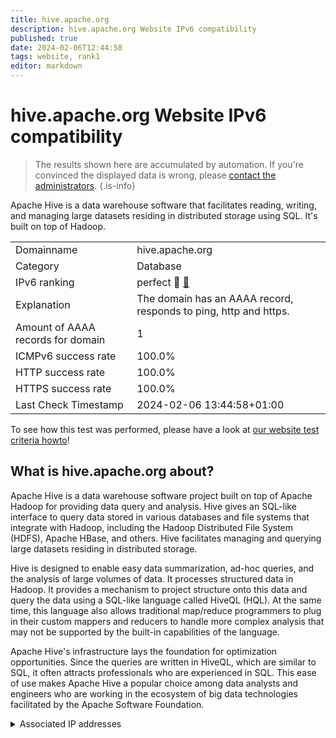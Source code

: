 ```yaml
---
title: hive.apache.org
description: hive.apache.org Website IPv6 compatibility
published: true
date: 2024-02-06T12:44:58
tags: website, rank1
editor: markdown
---
```


# hive.apache.org Website IPv6 compatibility

> The results shown here are accumulated by automation. If you're convinced the displayed data is wrong, please [contact the administrators](/howto/chat). 
{.is-info}

Apache Hive is a data warehouse software that facilitates reading, writing, and managing large datasets residing in distributed storage using SQL. It's built on top of Hadoop.


|   |   |
| - | - |
| Domainname | hive.apache.org
| Category | Database |
| IPv6 ranking | perfect :1st_place_medal: [🔗](/howto/ranking) |
| Explanation | The domain has an AAAA record, responds to ping, http and https. |
| Amount of AAAA records for domain | 1 |
| ICMPv6 success rate | 100.0%|
| HTTP success rate | 100.0% |
| HTTPS success rate | 100.0% |
| Last Check Timestamp | 2024-02-06 13:44:58+01:00 |

To see how this test was performed, please have a look at [our website test criteria howto](/howto/testcriteria/website)!


## What is hive.apache.org about?
Apache Hive is a data warehouse software project built on top of Apache Hadoop for providing data query and analysis. Hive gives an SQL-like interface to query data stored in various databases and file systems that integrate with Hadoop, including the Hadoop Distributed File System (HDFS), Apache HBase, and others. Hive facilitates managing and querying large datasets residing in distributed storage.

Hive is designed to enable easy data summarization, ad-hoc queries, and the analysis of large volumes of data. It processes structured data in Hadoop. It provides a mechanism to project structure onto this data and query the data using a SQL-like language called HiveQL (HQL). At the same time, this language also allows traditional map/reduce programmers to plug in their custom mappers and reducers to handle more complex analysis that may not be supported by the built-in capabilities of the language.

Apache Hive's infrastructure lays the foundation for optimization opportunities. Since the queries are written in HiveQL, which are similar to SQL, it often attracts professionals who are experienced in SQL. This ease of use makes Apache Hive a popular choice among data analysts and engineers who are working in the ecosystem of big data technologies facilitated by the Apache Software Foundation.



<details>
<summary>Associated IP addresses</summary>

2a04:4e42::644

</details>
